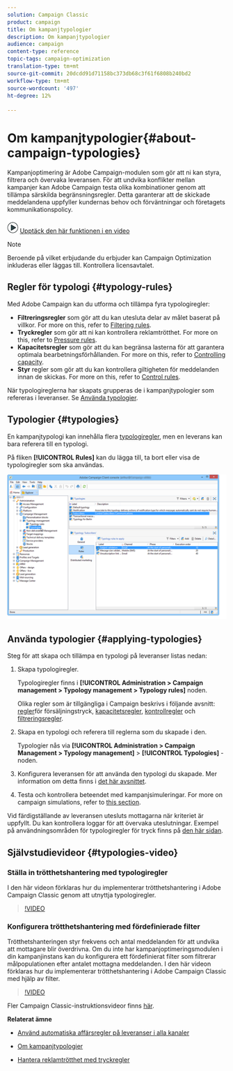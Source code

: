 ```yaml
---
solution: Campaign Classic
product: campaign
title: Om kampanjtypologier
description: Om kampanjtypologier
audience: campaign
content-type: reference
topic-tags: campaign-optimization
translation-type: tm+mt
source-git-commit: 20dcdd91d71158bc373db68c3f61f6808b240bd2
workflow-type: tm+mt
source-wordcount: '497'
ht-degree: 12%

---
```



# Om kampanjtypologier{#about-campaign-typologies}

Kampanjoptimering är Adobe Campaign-modulen som gör att ni kan styra, filtrera och övervaka leveransen. För att undvika konflikter mellan kampanjer kan Adobe Campaign testa olika kombinationer genom att tillämpa särskilda begränsningsregler. Detta garanterar att de skickade meddelandena uppfyller kundernas behov och förväntningar och företagets kommunikationspolicy.

![](assets/do-not-localize/how-to-video.png) [Upptäck den här funktionen i en video](#typologies-video)

>[!NOTE]
>
>Beroende på vilket erbjudande du erbjuder kan Campaign Optimization inkluderas eller läggas till. Kontrollera licensavtalet.

## Regler för typologi {#typology-rules}

Med Adobe Campaign kan du utforma och tillämpa fyra typologiregler:

* **Filtreringsregler** som gör att du kan utesluta delar av målet baserat på villkor. For more on this, refer to [Filtering rules](../../campaign/using/filtering-rules.md).
* **Tryckregler** som gör att ni kan kontrollera reklamtrötthet. For more on this, refer to [Pressure rules](../../campaign/using/pressure-rules.md).
* **Kapacitetsregler** som gör att du kan begränsa lasterna för att garantera optimala bearbetningsförhållanden. For more on this, refer to [Controlling capacity](../../campaign/using/consistency-rules.md#controlling-capacity).
* **Styr** regler som gör att du kan kontrollera giltigheten för meddelanden innan de skickas. For more on this, refer to [Control rules](../../campaign/using/control-rules.md).

När typologireglerna har skapats grupperas de i kampanjtypologier som refereras i leveranser. Se [Använda typologier](#applying-typologies).

## Typologier {#typologies}

En kampanjtypologi kan innehålla flera [typologiregler](#typology-rules), men en leverans kan bara referera till en typologi.

På fliken **[!UICONTROL Rules]** kan du lägga till, ta bort eller visa de typologiregler som ska användas.

![](assets/campaign_opt_rules_tab.png)

## Använda typologier {#applying-typologies}

Steg för att skapa och tillämpa en typologi på leveranser listas nedan:

1. Skapa typologiregler.

   Typologiregler finns i **[!UICONTROL Administration > Campaign management > Typology management > Typology rules]** noden.

   Olika regler som är tillgängliga i Campaign beskrivs i följande avsnitt: [regler](../../campaign/using/pressure-rules.md)för försäljningstryck, [kapacitetsregler](../../campaign/using/consistency-rules.md#controlling-capacity), [kontrollregler](../../campaign/using/control-rules.md) och [filtreringsregler](../../campaign/using/filtering-rules.md).

1. Skapa en typologi och referera till reglerna som du skapade i den.

   Typologier nås via **[!UICONTROL Administration > Campaign Management > Typology management]** > **[!UICONTROL Typologies]** -noden.

1. Konfigurera leveransen för att använda den typologi du skapade. Mer information om detta finns i [det här avsnittet](../../campaign/using/applying-rules.md#applying-a-typology-to-a-delivery).
1. Testa och kontrollera beteendet med kampanjsimuleringar. For more on campaign simulations, refer to [this section](../../campaign/using/campaign-simulations.md).

Vid färdigställande av leveransen utesluts mottagarna när kriteriet är uppfyllt. Du kan kontrollera loggar för att övervaka uteslutningar. Exempel på användningsområden för typologiregler för tryck finns på [den här sidan](../../campaign/using/pressure-rules.md#use-cases-on-pressure-rules).

## Självstudievideor {#typologies-video}

### Ställa in trötthetshantering med typologiregler

I den här videon förklaras hur du implementerar trötthetshantering i Adobe Campaign Classic genom att utnyttja typologiregler.

>[!VIDEO](https://video.tv.adobe.com/v/25090?quality=12)

### Konfigurera trötthetshantering med fördefinierade filter

Trötthetshanteringen styr frekvens och antal meddelanden för att undvika att mottagare blir överdrivna. Om du inte har kampanjoptimeringsmodulen i din kampanjinstans kan du konfigurera ett fördefinierat filter som filtrerar målpopulationen efter antalet mottagna meddelanden. I den här videon förklaras hur du implementerar trötthetshantering i Adobe Campaign Classic med hjälp av filter.

>[!VIDEO](https://video.tv.adobe.com/v/25091?quality=12)

Fler Campaign Classic-instruktionsvideor finns [här](https://experienceleague.adobe.com/docs/campaign-classic-learn/tutorials/overview.html).

**Relaterat ämne**

* [Använd automatiska affärsregler på leveranser i alla kanaler](https://helpx.adobe.com/campaign/kb/simplifying-campaign-management-acc.html#Applyautomaticbusinessrulestodeliveriesonanychannel)

* [Om kampanjtypologier](../../campaign/using/pressure-rules.md)

* [Hantera reklamtrötthet med tryckregler](https://docs.adobe.com/content/help/en/campaign-classic/using/orchestrating-campaigns/campaign-optimization/pressure-rules.html)